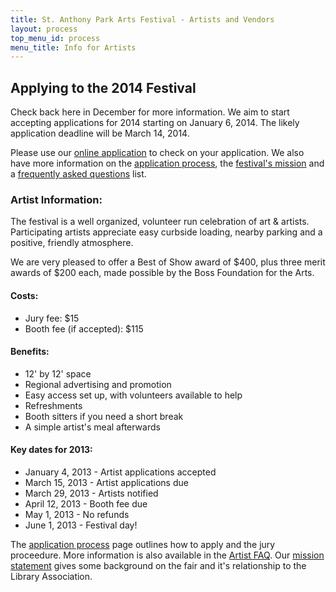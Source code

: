 ```yaml
---
title: St. Anthony Park Arts Festival - Artists and Vendors
layout: process
top_menu_id: process
menu_title: Info for Artists
---
```

## Applying to the 2014 Festival

Check back here in December for more information. 
We aim to start accepting applications for 2014 
starting on January 6, 2014. The likely application deadline will be 
March 14, 2014.

Please use our [online application](/process/apply.html) to check on your application. 
We also have more information on the [application process](/process/jury.html), 
the [festival's mission](/process/mission.html) and a
[frequently asked questions](/process/faq.html) list.

### Artist Information:

The festival is a well organized, volunteer run celebration of art & artists. 
Participating artists appreciate easy curbside loading, 
nearby parking and a positive, friendly atmosphere. 

We are very pleased to offer a Best of Show award of $400, 
plus three merit awards of $200 each, 
made possible by the Boss Foundation for the Arts.

#### Costs:

- Jury fee: $15
- Booth fee (if accepted): $115

#### Benefits:

- 12' by 12' space
- Regional advertising and promotion
- Easy access set up, with volunteers available to help
- Refreshments
- Booth sitters if you need a short break
- A simple artist's meal afterwards

#### Key dates for 2013:

- January 4, 2013 - Artist applications accepted 
- March 15, 2013 - Artist applications due
- March 29, 2013 - Artists notified
- April 12, 2013 - Booth fee due
- May 1, 2013 - No refunds
- June 1, 2013 - Festival day!

The [application process](/process/jury.html) page outlines how to apply and the jury proceedure.
More information is also available in the [Artist FAQ](/process/faq.html).
Our [mission statement](/process/mission.html) gives some background on the fair 
and it's relationship to the Library Association.
